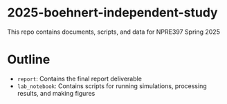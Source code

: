 # 2025-boehnert-independent-study
This repo contains documents, scripts, and data for NPRE397 Spring 2025

# Outline
- `report`: Contains the final report deliverable
- `lab_notebook`: Contains scripts for running simulations, processing
    results, and making figures
